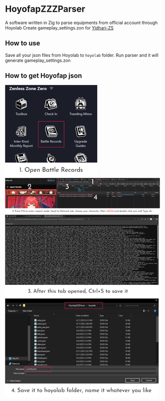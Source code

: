 # HoyofapZZZParser

A software written in Zig to parse equipments from official account through Hoyolab
Create gameplay_settings.zon for [Yidhari-ZS](https://git.xeondev.com/yidhari-zs/Yidhari-ZS)   

## How to use
Save all your json files from Hoyolab to `hoyolab` folder.
Run parser and it will generate gameplay_settings.zon 

## How to get Hoyofap json

<img src="tutorial/1.png" width="300"/>

<img src="tutorial/2.png" width="900"/>

<img src="tutorial/3.png" width="500"/>

<img src="tutorial/4.png" width="500"/>

